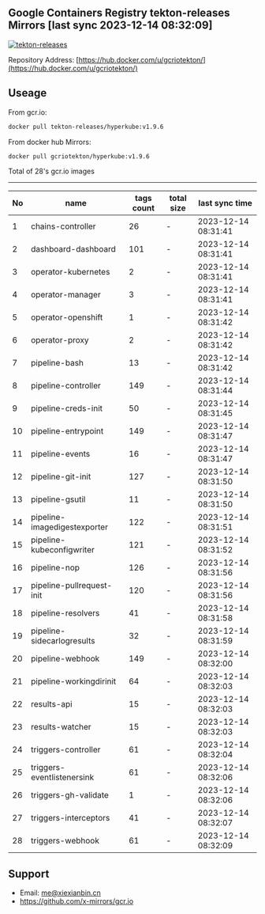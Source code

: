 Google Containers Registry tekton-releases Mirrors [last sync 2023-12-14 08:32:09]
-------

[![tekton-releases](https://github.com/x-mirrors/gcr.io/actions/workflows/gcr.io-tekton-releases.yml/badge.svg?branch=main)](https://github.com/x-mirrors/gcr.io/actions/workflows/gcr.io-tekton-releases.yml)

Repository Address: [https://hub.docker.com/u/gcriotekton/](https://hub.docker.com/u/gcriotekton/)

Useage
-------

From gcr.io:
```bash
docker pull tekton-releases/hyperkube:v1.9.6
```

From docker hub Mirrors:
```bash
docker pull gcriotekton/hyperkube:v1.9.6
```

Total of 28's gcr.io images

-------

| No  | name | tags count | total size | last sync time |
| --- | ----- | ---------- | ---------- | -------------- |
| 1 | chains-controller | 26 | - | 2023-12-14 08:31:41 |
| 2 | dashboard-dashboard | 101 | - | 2023-12-14 08:31:41 |
| 3 | operator-kubernetes | 2 | - | 2023-12-14 08:31:41 |
| 4 | operator-manager | 3 | - | 2023-12-14 08:31:41 |
| 5 | operator-openshift | 1 | - | 2023-12-14 08:31:42 |
| 6 | operator-proxy | 2 | - | 2023-12-14 08:31:42 |
| 7 | pipeline-bash | 13 | - | 2023-12-14 08:31:42 |
| 8 | pipeline-controller | 149 | - | 2023-12-14 08:31:44 |
| 9 | pipeline-creds-init | 50 | - | 2023-12-14 08:31:45 |
| 10 | pipeline-entrypoint | 149 | - | 2023-12-14 08:31:47 |
| 11 | pipeline-events | 16 | - | 2023-12-14 08:31:47 |
| 12 | pipeline-git-init | 127 | - | 2023-12-14 08:31:50 |
| 13 | pipeline-gsutil | 11 | - | 2023-12-14 08:31:50 |
| 14 | pipeline-imagedigestexporter | 122 | - | 2023-12-14 08:31:51 |
| 15 | pipeline-kubeconfigwriter | 121 | - | 2023-12-14 08:31:52 |
| 16 | pipeline-nop | 126 | - | 2023-12-14 08:31:56 |
| 17 | pipeline-pullrequest-init | 120 | - | 2023-12-14 08:31:56 |
| 18 | pipeline-resolvers | 41 | - | 2023-12-14 08:31:58 |
| 19 | pipeline-sidecarlogresults | 32 | - | 2023-12-14 08:31:59 |
| 20 | pipeline-webhook | 149 | - | 2023-12-14 08:32:00 |
| 21 | pipeline-workingdirinit | 64 | - | 2023-12-14 08:32:03 |
| 22 | results-api | 15 | - | 2023-12-14 08:32:03 |
| 23 | results-watcher | 15 | - | 2023-12-14 08:32:03 |
| 24 | triggers-controller | 61 | - | 2023-12-14 08:32:04 |
| 25 | triggers-eventlistenersink | 61 | - | 2023-12-14 08:32:06 |
| 26 | triggers-gh-validate | 1 | - | 2023-12-14 08:32:06 |
| 27 | triggers-interceptors | 41 | - | 2023-12-14 08:32:07 |
| 28 | triggers-webhook | 61 | - | 2023-12-14 08:32:09 |

Support
-------

- Email: me@xiexianbin.cn
- https://github.com/x-mirrors/gcr.io